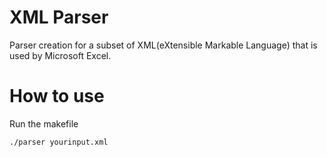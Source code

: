 # XML Parser

Parser creation for a subset of XML(eXtensible Markable Language) that is used by Microsoft Excel. 

# How to use
Run the makefile
```
./parser yourinput.xml
